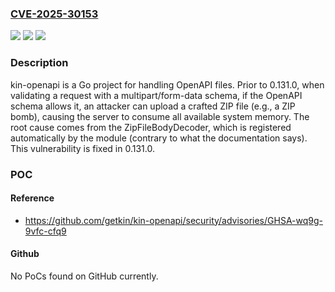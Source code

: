 ### [CVE-2025-30153](https://cve.mitre.org/cgi-bin/cvename.cgi?name=CVE-2025-30153)
![](https://img.shields.io/static/v1?label=Product&message=kin-openapi&color=blue)
![](https://img.shields.io/static/v1?label=Version&message=%3C%200.131.0%20&color=brightgreen)
![](https://img.shields.io/static/v1?label=Vulnerability&message=CWE-409%3A%20Improper%20Handling%20of%20Highly%20Compressed%20Data%20(Data%20Amplification)&color=brightgreen)

### Description

kin-openapi is a Go project for handling OpenAPI files. Prior to 0.131.0, when validating a request with a multipart/form-data schema, if the OpenAPI schema allows it, an attacker can upload a crafted ZIP file (e.g., a ZIP bomb), causing the server to consume all available system memory. The root cause comes from the ZipFileBodyDecoder, which is registered automatically by the module (contrary to what the documentation says). This vulnerability is fixed in 0.131.0.

### POC

#### Reference
- https://github.com/getkin/kin-openapi/security/advisories/GHSA-wq9g-9vfc-cfq9

#### Github
No PoCs found on GitHub currently.

